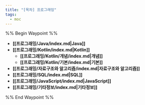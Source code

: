 ```yaml
---
title: "[목차] 프로그래밍"
tags:
  - moc
---
```

%% Begin Waypoint %%
- **[[프로그래밍/Java/index.md|Java]]**
- **[[프로그래밍/Kotlin/index.md|Kotlin]]**
	- **[[프로그래밍/Kotlin/개념/index.md|개념]]**
	- **[[프로그래밍/Kotlin/기본/index.md|기본]]**
- **[[프로그래밍/자료구조와 알고리즘/index.md|자료구조와 알고리즘]]**
- **[[프로그래밍/SQL/index.md|SQL]]**
- **[[프로그래밍/JavaScript/index.md|JavaScript]]**
- **[[프로그래밍/기타정보/index.md|기타정보]]**

%% End Waypoint %%